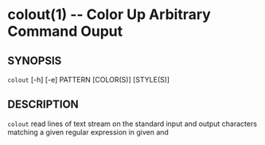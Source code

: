colout(1) -- Color Up Arbitrary Command Ouput
=============================================

## SYNOPSIS

`colout` [-h] [-e] PATTERN [COLOR(S)] [STYLE(S)]


## DESCRIPTION

`colout` read lines of text stream on the standard input and output characters 
matching a given regular expression <PATTERN> in given <COLOR> and <STYLE>.

If groups are specified in the regular expression pattern, only them are taken
into account, else the whole matching pattern is colored.

You can specify severall colors or styles when using groups by separating them
with commas. If you indicate more colors than groups, the last ones will be ignored.
If you ask for less colors, the last one will be duplicated across remaining
groups.

Available colors are: blue, black, yellow, cyan, green, magenta, white, red or 
any number between 0 and 255.

Available styles are: normal, bold, faint, italic, underline, blink, 
rapid_blink, reverse, conceal.

When not specified, a <COLOR> defaults to _red_ and a <STYLE> defaults to _bold_.

`colout` is released under the GNU Public License v3.

## OPTIONS

* `-h`, `--help`:
  Show an help message and exit

* `-e`, `--stderr`:
  Output on the standard error instead of standard output.


## REGULAR EXPRESSIONS

A regular expression (or _regex_) is a pattern that describes a set of strings
that matches it. 

`colout` understands regex as specifed in the _re_ python module. Given that
`colout` is generally called by the command line, you may have to escape 
special characters that would be recognize by your shell.


## EXAMPLES

* Color in bold red every occurence of the word _color_ in colout sources:
  cat colout.py | colout color red bold

* Color in bold violet home directories in _/etc/passwd_:
  colout /home/[a-z]+ 135 < /etc/passwd

* Color in yellow user/groups id, in bold green name and in bold red home directories in _/etc/passwd_:
  colout :x:\([0-9]+:[0-9]+\):\([a-z]+\).*\(/home/[a-z]+\) yellow,green,red normal,bold < /etc/passwd

* Color in yellow file permissions with read rights for everyone:
  ls -l | colout .\(r.-\){3} yellow normal

* Color in green read permission, in bold red write and execution ones:
  ls -l | colout \(r\)\(w*\)\(x*\) green,red normal,bold

* Color in green comments in colout sources:
  colout .*\(#.*\)$ green normal < colout.py
  
* Color in light green comments in non-empty colout sources, with the sharp in bold green:
  grep -v ^\\s*$ colout.py | colout .*\(#\)\(.*\)$ green,119 bold,normal

* Color in bold green every numbers and in bold red the words _error_ in make output:
  make 2>&1 | colout [0-9]+ green normal | colout error

* Color a make output, line numbers in yellow, errors in bold red, warning in magenta, pragma in green and C++ file base names in cyan:
  make 2>&1 | colout :\([0-9]+\):[0-9]* yellow normal | colout error | colout warning magenta | colout pragma green normal | colout /\(\\w+\)*\.\(h\|cpp\) cyan normal

